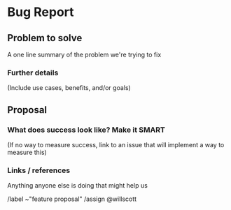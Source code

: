 # Bug Report

<!---
Please read this!

This is the standard new feature template for all CronxCo projects.
Please feel free to add additional sections where necessary but ensure that the initial sections are filled in comprehensively!

--->

## Problem to solve

A one line summary of the problem we're trying to fix

### Further details

(Include use cases, benefits, and/or goals)

## Proposal

### What does success look like? Make it SMART

(If no way to measure success, link to an issue that will implement a way to measure this)

### Links / references

Anything anyone else is doing that might help us

/label ~"feature proposal"
/assign @willscott
